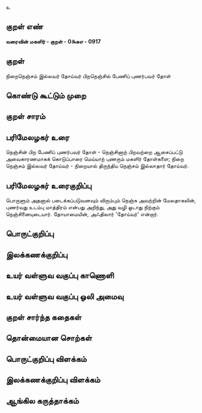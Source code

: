 உ

## குறள் எண் 

**வரைவின் மகளிர் - குறள் - 0௯கஎ - 0917**

## குறள் 

நிறைநெஞ்சம் இல்லவர் தோய்வர் பிறநெஞ்சில்
பேணிப் புணர்பவர் தோள்

## கொண்டு கூட்டும் முறை


## குறள் சாரம் 


## பரிமேலழகர் உரை

நெஞ்சின் பிற பேணிப் புணர்பவர் தோள் - நெஞ்சினாற் பிறவற்றை ஆசைப்பட்டு அவைகாரணமாகக் கொடுப்பாரை மெய்யாற் புணரும் மகளிர் தோள்களை; நிறை நெஞ்சம் இல்லவர் தோய்வர் - நிறையால் திருந்திய நெஞ்சம் இல்லாதார் தோய்வர்.

## பரிமேலழகர் உரைகுறிப்பு   

பொருளும் அதனால் படைக்கப்படுவனவும் விரும்பும் நெஞ்சு அவற்றின் மேலதாகலின், புணர்வது உடம்பு மாத்திரம் என்பது அறிந்து, அது வழி ஓடாது நிற்கும் நெஞ்சினையுடையார். தோயாமையின், அஃதிலார் 'தோய்வர்' என்றார்.

## பொருட்குறிப்பு 


## இலக்கணக்குறிப்பு  


## உயர் வள்ளுவ வகுப்பு காணொளி


## உயர் வள்ளுவ வகுப்பு ஒலி அமைவு 

 
## குறள் சார்ந்த கதைகள் 


## தொன்மையான சொற்கள்


## பொருட்குறிப்பு விளக்கம்


## இலக்கணக்குறிப்பு விளக்கம்


## ஆங்கில கருத்தாக்கம் 


